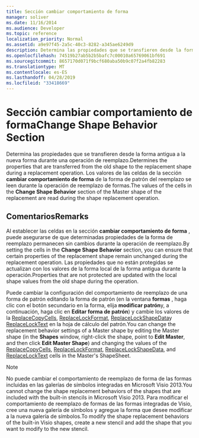 ```yaml
---
title: Sección cambiar comportamiento de forma
manager: soliver
ms.date: 11/16/2014
ms.audience: Developer
ms.topic: reference
localization_priority: Normal
ms.assetid: a9e97f45-2a5c-40c3-8282-a345ae6249d9
description: Determina las propiedades que se transfieren desde la forma antigua a la nueva forma durante una operación de reemplazo. Los valores de las celdas de la sección cambiar comportamiento de forma de la forma de patrón del reemplazo se leen durante la operación de reemplazo de formas.
ms.openlocfilehash: 74519b27ab5b2b5bafc7c00010a65769061bf691
ms.sourcegitcommit: 8657170d071f9bcf680aba50b9c07f2a4fb82283
ms.translationtype: MT
ms.contentlocale: es-ES
ms.lasthandoff: 04/28/2019
ms.locfileid: "33418669"
---
```

# <a name="change-shape-behavior-section"></a><span data-ttu-id="905bb-104">Sección cambiar comportamiento de forma</span><span class="sxs-lookup"><span data-stu-id="905bb-104">Change Shape Behavior Section</span></span>

<span data-ttu-id="905bb-105">Determina las propiedades que se transfieren desde la forma antigua a la nueva forma durante una operación de reemplazo.</span><span class="sxs-lookup"><span data-stu-id="905bb-105">Determines the properties that are transferred from the old shape to the replacement shape during a replacement operation.</span></span> <span data-ttu-id="905bb-106">Los valores de las celdas de la sección **cambiar comportamiento de forma** de la forma de patrón del reemplazo se leen durante la operación de reemplazo de formas.</span><span class="sxs-lookup"><span data-stu-id="905bb-106">The values of the cells in the **Change Shape Behavior** section of the Master shape of the replacement are read during the shape replacement operation.</span></span> 
  
## <a name="remarks"></a><span data-ttu-id="905bb-107">Comentarios</span><span class="sxs-lookup"><span data-stu-id="905bb-107">Remarks</span></span>

<span data-ttu-id="905bb-108">Al establecer las celdas en la sección **cambiar comportamiento de forma** , puede asegurarse de que determinadas propiedades de la forma de reemplazo permanecen sin cambios durante la operación de reemplazo.</span><span class="sxs-lookup"><span data-stu-id="905bb-108">By setting the cells in the **Change Shape Behavior** section, you can ensure that certain properties of the replacement shape remain unchanged during the replacement operation.</span></span> <span data-ttu-id="905bb-109">Las propiedades que no están protegidas se actualizan con los valores de la forma local de la forma antigua durante la operación.</span><span class="sxs-lookup"><span data-stu-id="905bb-109">Properties that are not protected are updated with the local shape values from the old shape during the operation.</span></span> 
  
<span data-ttu-id="905bb-110">Puede cambiar la configuración del comportamiento de reemplazo de una forma de patrón editando la forma de patrón (en la ventana **formas** , haga clic con el botón secundario en la forma, elija **modificar patrón**y, a continuación, haga clic en **Editar forma de patrón**) y cambie los valores de la [ ReplaceCopyCells](replacecopycells-cell-change-shape-behavior-section.md), [ReplaceLockFormat](replacelockformat-cell-change-shape-behavior-section.md), [ReplaceLockShapeData](replacelockshapedata-cell-change-shape-behavior-section.md)y [ReplaceLockText](replacelocktext-cell-change-shape-behavior-section.md) en la hoja de cálculo del patrón.</span><span class="sxs-lookup"><span data-stu-id="905bb-110">You can change the replacement behavior settings of a Master shape by editing the Master shape (in the **Shapes** window, right-click the shape, point to **Edit Master**, and then click **Edit Master Shape**) and changing the values of the [ReplaceCopyCells](replacecopycells-cell-change-shape-behavior-section.md), [ReplaceLockFormat](replacelockformat-cell-change-shape-behavior-section.md), [ReplaceLockShapeData](replacelockshapedata-cell-change-shape-behavior-section.md), and [ReplaceLockText](replacelocktext-cell-change-shape-behavior-section.md) cells in the Master's ShapeSheet.</span></span> 
  
> [!NOTE]
> <span data-ttu-id="905bb-111">No puede cambiar el comportamiento de reemplazo de forma de las formas incluidas en las galerías de símbolos integradas en Microsoft Visio 2013.</span><span class="sxs-lookup"><span data-stu-id="905bb-111">You cannot change the shape replacement behaviors of the shapes that are included with the built-in stencils in Microsoft Visio 2013.</span></span> <span data-ttu-id="905bb-112">Para modificar el comportamiento de reemplazo de formas de las formas integradas de Visio, cree una nueva galería de símbolos y agregue la forma que desee modificar a la nueva galería de símbolos.</span><span class="sxs-lookup"><span data-stu-id="905bb-112">To modify the shape replacement behaviors of the built-in Visio shapes, create a new stencil and add the shape that you want to modify to the new stencil.</span></span> 
  

